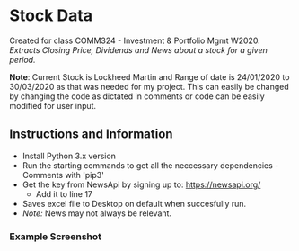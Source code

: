 # Stock Data
Created for class COMM324 - Investment & Portfolio Mgmt W2020. *Extracts Closing Price, Dividends and News about a stock for a given period.*


**Note**: Current Stock is Lockheed Martin and Range of date is 24/01/2020 to 30/03/2020 as that was needed for my project. This can easily be changed by changing the code as dictated in comments or code can be easily modified for user input.


## Instructions and Information
* Install Python 3.x version
* Run the starting commands to get all the neccessary dependencies - Comments with 'pip3'
* Get the key from NewsApi by signing up to: https://newsapi.org/
  * Add it to line 17
* Saves excel file to Desktop on default when succesfully run.
* *Note:* News may not always be relevant. 

### Example Screenshot
